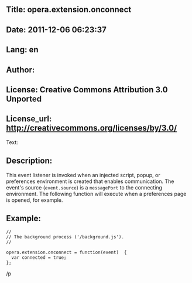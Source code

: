 Title: opera.extension.onconnect
----
Date: 2011-12-06 06:23:37
----
Lang: en
----
Author: 
----
License: Creative Commons Attribution 3.0 Unported
----
License_url: http://creativecommons.org/licenses/by/3.0/
----
Text:

<h2>Description:</h2>

<p>This event listener is invoked when an injected script, popup, or preferences environment is created that enables communication. The event&#39;s source (<code>event.source</code>) is a <code>messagePort</code> to the connecting environment. The following function will execute when a preferences page is opened, for example.</p>

<h2>Example:</h2>

<pre><code>//
// The background process (&#39;/background.js&#39;). 
//

opera.extension.onconnect = function(event)  {
  var connected = true;
};</code></pre>

/p
